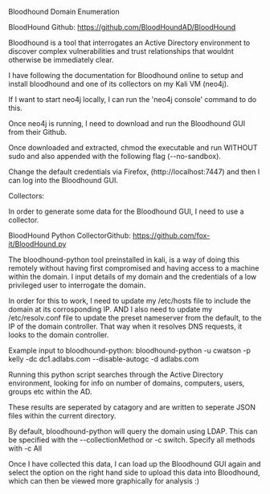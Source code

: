 Bloodhound Domain Enumeration

BloodHound Github: https://github.com/BloodHoundAD/BloodHound

Bloodhound is a tool that interrogates an Active Directory environment to discover complex vulnerabilities and trust relationships that wouldnt otherwise be immediately clear. 

I have following the documentation for Bloodhound online to setup and install bloodhound and one of its collectors on my Kali VM (neo4j). 

If I want to start neo4j locally, I can run the 'neo4j console' command to do this. 

Once neo4j is running, I need to download and run the Bloodhound GUI from their Github. 

Once downloaded and extracted, chmod the executable and run WITHOUT sudo and also appended with the following flag (--no-sandbox). 

Change the default credentials via Firefox, (http://localhost:7447) and then I can log into the Bloodhound GUI.


Collectors: 

In order to generate some data for the Bloodhound GUI, I need to use a collector.

BloodHound Python CollectorGithub: https://github.com/fox-it/BloodHound.py

The bloodhound-python tool preinstalled in kali, is a way of doing this remotely without having first compromised and having access to a machine within the domain. I input details of my domain and the credentials of a low privileged user to interrogate the domain. 

In order for this to work, I need to update my /etc/hosts file to include the domain at its corrosponding IP. AND I also need to update my /etc/resolv.conf file to update the preset nameserver from the default, to the IP of the domain controller. That way when it resolves DNS requests, it looks to the domain controller. 

Example input to bloodhound-python:
    bloodhound-python -u cwatson -p kelly -dc dc1.adlabs.com --disable-autogc -d adlabs.com

Running this python script searches through the Active Directory environment, looking for info on number of domains, computers, users, groups etc within the AD. 

These results are seperated by catagory and are written to seperate JSON files within the current directory. 

By default, bloodhound-python will query the domain using LDAP. This can be specified with the --collectionMethod or -c switch. Specify all methods with -c All

Once I have collected this data, I can load up the Bloodhound GUI again and select the option on the right hand side to upload this data into Bloodhound, which can then be viewed more graphically for analysis :)